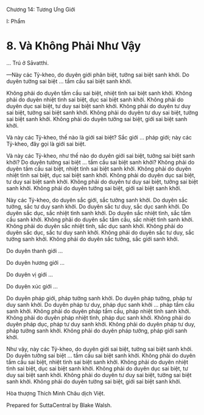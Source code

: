  

Chương 14: Tương Ưng Giới

I: Phẩm

# 8\. Và Không Phải Như Vậy

… Trú ở Sāvatthi.

—Này các Tỷ-kheo, do duyên giới phân biệt, tưởng sai biệt sanh khởi. Do duyên tưởng sai biệt … tầm cầu sai biệt sanh khởi.

Không phải do duyên tầm cầu sai biệt, nhiệt tình sai biệt sanh khởi. Không phải do duyên nhiệt tình sai biệt, dục sai biệt sanh khởi. Không phải do duyên dục sai biệt, tư duy sai biệt sanh khởi. Không phải do duyên tư duy sai biệt, tưởng sai biệt sanh khởi. Không phải do duyên tư duy sai biệt, tưởng sai biệt sanh khởi. Không phải do duyên tưởng sai biệt, giới sai biệt sanh khởi.

Và này các Tỷ-kheo, thế nào là giới sai biệt? Sắc giới … pháp giới; này các Tỷ-kheo, đây gọi là giới sai biệt.

Và này các Tỷ-kheo, như thế nào do duyên giới sai biệt, tưởng sai biệt sanh khởi? Do duyên tưởng sai biệt … tầm cầu sai biệt sanh khởi? Không phải do duyên tầm cầu sai biệt, nhiệt tình sai biệt sanh khởi. Không phải do duyên nhiệt tình sai biệt, dục sai biệt sanh khởi. Không phải do duyên dục sai biệt, tư duy sai biệt sanh khởi. Không phải do duyên tư duy sai biệt, tưởng sai biệt sanh khởi. Không phải do duyên tưởng sai biệt, giới sai biệt sanh khởi.

Này các Tỷ-kheo, do duyên sắc giới, sắc tưởng sanh khởi. Do duyên sắc tưởng, sắc tư duy sanh khởi. Do duyên sắc tư duy, sắc dục sanh khởi. Do duyên sắc dục, sắc nhiệt tình sanh khởi. Do duyên sắc nhiệt tình, sắc tầm cầu sanh khởi. Không phải do duyên sắc tầm cầu, sắc nhiệt tình sanh khởi. Không phải do duyên sắc nhiệt tình, sắc dục sanh khởi. Không phải do duyên sắc dục, sắc tư duy sanh khởi. Không phải do duyên sắc tư duy, sắc tưởng sanh khởi. Không phải do duyên sắc tưởng, sắc giới sanh khởi.

Do duyên thanh giới …

Do duyên hương giới …

Do duyên vị giới …

Do duyên xúc giới …

Do duyên pháp giới, pháp tưởng sanh khởi. Do duyên pháp tưởng, pháp tư duy sanh khởi. Do duyên pháp tư duy, pháp dục sanh khởi … pháp tầm cầu sanh khởi. Không phải do duyên pháp tầm cầu, pháp nhiệt tình sanh khởi. Không phải do duyên pháp nhiệt tình, pháp dục sanh khởi. Không phải do duyên pháp dục, pháp tư duy sanh khởi. Không phải do duyên pháp tư duy, pháp tưởng sanh khởi. Không phải do duyên pháp tưởng, pháp giới sanh khởi.

Như vậy, này các Tỷ-kheo, do duyên giới sai biệt, tưởng sai biệt sanh khởi. Do duyên tưởng sai biệt … tầm cầu sai biệt sanh khởi. Không phải do duyên tầm cầu sai biệt, nhiệt tình sai biệt sanh khởi. Không phải do duyên nhiệt tình sai biệt, dục sai biệt sanh khởi. Không phải do duyên dục sai biệt, tư duy sai biệt sanh khởi. Không phải do duyên tư duy sai biệt, tưởng sai biệt sanh khởi. Không phải do duyên tưởng sai biệt, giới sai biệt sanh khởi.

Hòa thượng Thích Minh Châu dịch Việt.

Prepared for SuttaCentral by Blake Walsh.